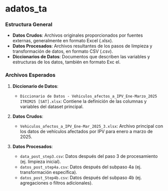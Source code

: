 # adatos_ta

### Estructura General

- **Datos Crudos**: Archivos originales proporcionados por fuentes externas, generalmente en formato Excel (.xlsx).
- **Datos Procesados**: Archivos resultantes de los pasos de limpieza y transformación de datos, en formato CSV (.csv).
- **Diccionarios de Datos**: Documentos que describen las variables y estructuras de los datos, también en formato Exc
el.

### Archivos Esperados

1. **Diccionario de Datos**:
   - `Diccionario de Datos - Vehiculos_afectos_a_IPV_Ene-Marzo_2025 ITRIM25 [SAT].xlsx`: Contiene la definición de las columnas y variables del dataset principal.

2. **Datos Crudos**:
   - `Vehiculos_afectos_a_IPV_Ene-Mar_2025_3.xlsx`: Archivo principal con los datos de vehículos afectados por IPV para enero a marzo de 2025.

3. **Datos Procesados**:
   - `data_post_step3.csv`: Datos después del paso 3 de procesamiento (ej. limpieza inicial).
   - `datos_post_step4a.csv`: Datos después del subpaso 4a (ej. transformación específica).
   - `datos_post_Step4b.csv`: Datos después del subpaso 4b (ej. agregaciones o filtros adicionales).

